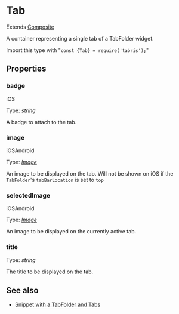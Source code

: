 ---
---
# Tab

Extends [Composite](Composite.md)

A container representing a single tab of a TabFolder widget.

Import this type with "`const {Tab} = require('tabris');`"

## Properties

### badge
<p class="platforms"><span class="ios-tag" title="supported on iOS">iOS</span></p>

Type: *string*

A badge to attach to the tab.

### image
<p class="platforms"><span class="ios-tag" title="supported on iOS">iOS</span><span class="android-tag" title="supported on Android">Android</span></p>

Type: *[Image](../types.md#image)*

An image to be displayed on the tab.  Will not be shown on iOS if the `TabFolder`'s `tabBarLocation` is set to `top`

### selectedImage
<p class="platforms"><span class="ios-tag" title="supported on iOS">iOS</span><span class="android-tag" title="supported on Android">Android</span></p>

Type: *[Image](../types.md#image)*

An image to be displayed on the currently active tab.

### title


Type: *string*

The title to be displayed on the tab.


## See also

- [Snippet with a TabFolder and Tabs](https://github.com/eclipsesource/tabris-js/tree/v2.0.0-rc2/snippets/tabfolder.js)
